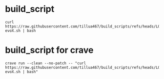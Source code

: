 # build_script
```
curl https://raw.githubusercontent.com/tillua467/build_scripts/refs/heads/LOSP/Phoenix-evoX.sh | bash
```
# build_script for crave 
```
crave run --clean --no-patch -- "curl https://raw.githubusercontent.com/tillua467/build_scripts/refs/heads/LOSP/Phoenix-evoX.sh | bash"
```
